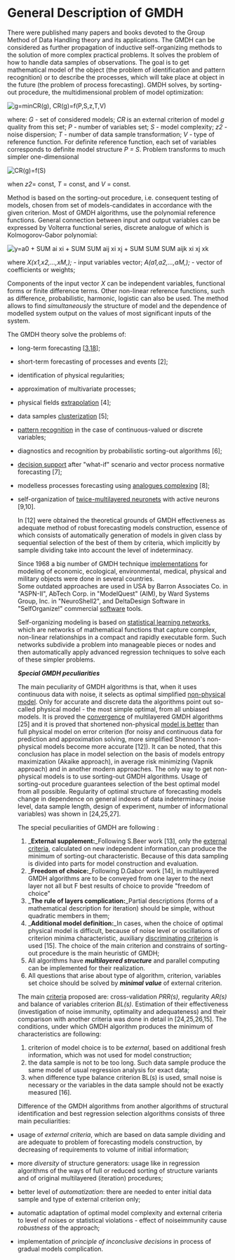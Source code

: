 # General Description of GMDH

There were published many papers and books devoted to the Group Method of Data Handling theory and its applications. The GMDH can be considered as further propagation of inductive self-organizing methods to the solution of more complex practical problems. It solves the problem of how to handle data samples of observations. The goal is to get mathematical model of the object (the problem of identification and pattern recognition) or to describe the processes, which will take place at object in the future (the problem of process forecasting). GMDH solves, by sorting-out procedure, the multidimensional problem of model optimization:

![g=minCR(g), CR(g)=f(P,S,z,T,V)](http://www.gmdh.net/gif/eq1.gif)

where: _G_ - set of considered models; _CR_ is an external criterion of model _g_ quality from this set; _P_ - number of variables set; _S_ - model complexity; _z2_ - noise dispersion; _T_ - number of data sample transformation; _V_ - type of reference function. For definite reference function, each set of variables corresponds to definite model structure _P = S_. Problem transforms to much simpler one-dimensional

![CR(g)=f(S)](http://www.gmdh.net/gif/eq2.gif)

when _z2_= const, _T_ = const, and _V_ = const.

Method is based on the sorting-out procedure, i.e. consequent testing of models, chosen from set of models-candidates in accordance with the given criterion. Most of GMDH algorithms, use the polynomial reference functions. General connection between input and output variables can be expressed by Volterra functional series, discrete analogue of which is Kolmogorov-Gabor polynomial:

![y=a0 + SUM ai xi + SUM SUM aij xi xj + SUM SUM SUM aijk xi xj xk](http://www.gmdh.net/gif/eq3polyn.gif)

where _X(x1,x2,...,xM,);_ - input variables vector; _A(a1,a2,...,aM,);_ - vector of coefficients or weights;

Components of the input vector _X_ can be independent variables, functional forms or finite difference terms. Other non-linear reference functions, such as difference, probabilistic, harmonic, logistic can also be used. The method allows to find _simultaneously_ the structure of model and the dependence of modelled system output on the values of most significant inputs of the system.

The GMDH theory solve the problems of:

- long-term forecasting [[3,18](http://www.gmdh.net/GMDH_ref.htm)];
- short-term forecasting of processes and events [2];
- identification of physical regularities;
- approximation of multivariate processes;
- physical fields [extrapolation](http://www.gmdh.net/GMDH_osa.htm) [4];
- data samples [clusterization](http://www.gmdh.net/GMDH_occ.htm) [5];
- [pattern recognition](http://www.gmdh.net/GMDH_occ.htm) in the case of continuous-valued or discrete variables;
- diagnostics and recognition by probabilistic sorting-out algorithms [6];
- [decision support](http://www.gmdh.net/GMDH_slp.htm) after "what-if" scenario and vector process normative forecasting [7];
- modelless processes forecasting using [analogues complexing](http://www.gmdh.net/GMDH_ana.htm) [8];
- self-organization of [twice-multilayered neuronets](http://www.gmdh.net/GMDH_tmn.htm) with active neurons [9,10].
    
    In [12] were obtained the theoretical grounds of GMDH effectiveness as adequate method of robust forecasting models construction, essence of which consists of automatically generation of models in given class by sequential selection of the best of them by criteria, which implicitly by sample dividing take into account the level of indeterminacy.
    
    Since 1968 a big number of GMDH technique [implementations](http://www.gmdh.net/GMDH_exa.htm) for modeling of economic, ecological, environmental, medical, physical and military objects were done in several countries.  
    Some outdated approaches are used in USA by Barron Associates Co. in "ASPN-II", AbTech Corp. in "ModelQuest" (AIM), by Ward Systems Group, Inc. in "NeuroShell2", and DeltaDesign Software in "SelfOrganize!" commercial [software](http://www.gmdh.net/GMDH_sof.htm) tools.
    
    Self-organizing modeling is based on [statistical learning networks](http://www.gmdh.net/GMDH_nn.htm), which are networks of mathematical functions that capture complex, non-linear relationships in a compact and rapidly executable form. Such networks subdivide a problem into manageable pieces or nodes and then automatically apply advanced regression techniques to solve each of these simpler problems.
    
    **_Special GMDH peculiarities_**
    
    The main peculiarity of GMDH algorithms is that, when it uses continuous data with noise, it selects as optimal simplified [non-physical model](http://www.gmdh.net/GMDH_typ.htm). Only for accurate and discrete data the algorithms point out so-called physical model - the most simple optimal, from all unbiased models. It is proved the [convergence](http://www.gmdh.net/GMDH_res.htm) of multilayered GMDH algorithms [25] and it is proved that shortened non-physical [model is better](http://www.gmdh.net/GMDH_res.htm) than full physical model on error criterion (for noisy and continuous data for prediction and approximation solving, more simplified Shennon's non-physical models become more accurate [12]). It can be noted, that this conclusion has place in model selection on the basis of models entropy maximization (Akaike approach), in average risk minimizing (Vapnik approach) and in another modern approaches. The only way to get non-physical models is to use sorting-out GMDH algorithms. Usage of sorting-out procedure guarantees selection of the best optimal model from all possible. Regularity of optimal structure of forecasting models change in dependence on general indexes of data indeterminacy (noise level, data sample length, design of experiment, number of informational variables) was shown in [24,25,27].
    
    The special peculiarities of GMDH are following :
    
    1. _**External supplement:**_Following S.Beer work [13], only the [external criteria](http://www.gmdh.net/GMDH_typ.htm), calculated on new independent information,can produce the minimum of sorting-out characteristic. Because of this data sampling is divided into parts for model construction and evaluation.
    2. _**Freedom of choice:**_Following D.Gabor work [14], in multilayered GMDH algorithms are to be conveyed from one layer to the next layer not all but F best results of choice to provide "freedom of choice"
    3. _**The rule of layers complication:**_Partial descriptions (forms of a mathematical description for iteration) should be simple, without quadratic members in them;
    4. _**Additional model definition:**_In cases, when the choice of optimal physical model is difficult, because of noise level or oscillations of criterion minima characteristic, auxiliary [discriminating criterion](http://www.gmdh.net/GMDH_var.htm) is used [15]. The choice of the main criterion and constrains of sorting-out procedure is the main heuristic of GMDH;
    5. All algorithms have _**multilayered structure**_ and parallel computing can be implemented for their realization.
    6. All questions that arise about type of algorithm, criterion, variables set choice should be solved by _**minimal value**_ of external criterion.
    
    The main [criteria](http://www.gmdh.net/GMDH_var.htm) proposed are: cross-validation _PRR(s),_ regularity _AR(s)_ and balance of variables criterion _BL(s)._ Estimation of their effectiveness (investigation of noise immunity, optimality and adequateness) and their comparison with another criteria was done in detail in [24,25,26,15]. The conditions, under which GMDH algorithm produces the minimum of characteristics are following:
    
    1. criterion of model choice is to be _external_, based on additional fresh information, which was not used for model construction;
    2. the data sample is not to be too long. Such data sample produce the same model of usual regression analysis for exact data;
    3. when difference type balance criterion BL(s) is used, small noise is necessary or the variables in the data sample should not be exactly measured [16].
    
    Difference of the GMDH algorithms from another algorithms of structural identification and best regression selection algorithms consists of three main peculiarities:
    
- usage of _external criteria_, which are based on data sample dividing and are adequate to problem of forecasting models construction, by decreasing of requirements to volume of initial information;
- more _diversity_ of structure generators: usage like in regression algorithms of the ways of full or reduced sorting of structure variants and of original multilayered (iteration) procedures;
- better level of _automatization_: there are needed to enter initial data sample and type of external criterion only;
- automatic adaptation of optimal model complexity and external criteria to level of noises or statistical violations - effect of noiseimmunity cause _robustness_ of the approach;
- implementation of _principle of inconclusive decisions_ in process of gradual models complication.